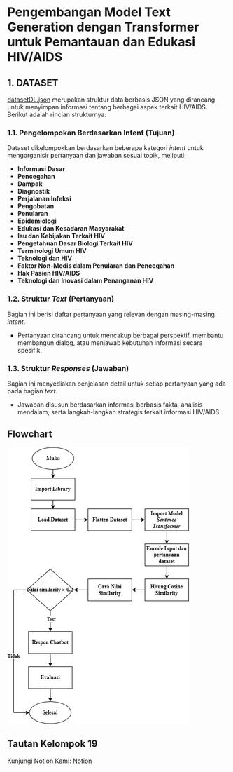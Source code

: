 # Pengembangan Model Text Generation dengan Transformer untuk Pemantauan dan Edukasi HIV/AIDS  

## 1. **DATASET**  

[datasetDL.json](https://github.com/user-attachments/files/17963940/datasetDL.json) 
merupakan struktur data berbasis JSON yang dirancang untuk menyimpan informasi tentang berbagai aspek terkait HIV/AIDS. Berikut adalah rincian strukturnya:  

### **1.1. Pengelompokan Berdasarkan Intent (Tujuan)**  
Dataset dikelompokkan berdasarkan beberapa kategori *intent* untuk mengorganisir pertanyaan dan jawaban sesuai topik, meliputi:  
- **Informasi Dasar**  
- **Pencegahan**  
- **Dampak**  
- **Diagnostik**  
- **Perjalanan Infeksi**  
- **Pengobatan**  
- **Penularan**  
- **Epidemiologi**  
- **Edukasi dan Kesadaran Masyarakat**  
- **Isu dan Kebijakan Terkait HIV**  
- **Pengetahuan Dasar Biologi Terkait HIV**  
- **Terminologi Umum HIV**  
- **Teknologi dan HIV**  
- **Faktor Non-Medis dalam Penularan dan Pencegahan**  
- **Hak Pasien HIV/AIDS**  
- **Teknologi dan Inovasi dalam Penanganan HIV**  

### **1.2. Struktur *Text* (Pertanyaan)**  
Bagian ini berisi daftar pertanyaan yang relevan dengan masing-masing *intent*.  
- Pertanyaan dirancang untuk mencakup berbagai perspektif, membantu membangun dialog, atau menjawab kebutuhan informasi secara spesifik.  

### **1.3. Struktur *Responses* (Jawaban)**  
Bagian ini menyediakan penjelasan detail untuk setiap pertanyaan yang ada pada bagian *text*.  
- Jawaban disusun berdasarkan informasi berbasis fakta, analisis mendalam, serta langkah-langkah strategis terkait informasi HIV/AIDS.
## Flowchart 
![Flowchart](Flowchart/Flowchart_Tubes_DL.png)
## Tautan Kelompok 19
Kunjungi Notion Kami: [Notion](https://organized-mandolin-c9d.notion.site/Deep-Learning-Kelompok-19-13232a2311c2809890ebca611ae2339b)
